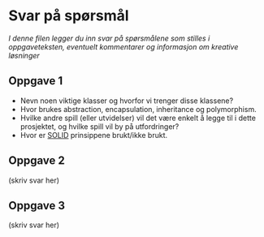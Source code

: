 # Svar på spørsmål

*I denne filen legger du inn svar på spørsmålene som stilles i oppgaveteksten, eventuelt kommentarer og informasjon om kreative løsninger*

   
## Oppgave 1
- Nevn noen viktige klasser og hvorfor vi trenger disse klassene?
- Hvor brukes abstraction, encapsulation, inheritance og polymorphism.
- Hvilke andre spill (eller utvidelser) vil det være enkelt å legge til i dette prosjektet, og hvilke spill vil by på utfordringer?
- Hvor er [SOLID](https://en.wikipedia.org/wiki/SOLID) prinsippene brukt/ikke brukt.


## Oppgave 2
(skriv svar her)

## Oppgave 3
(skriv svar her)

